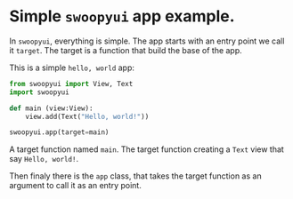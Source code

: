 # Simple `swoopyui` app example.
In `swoopyui`, everything is simple. The app starts with an entry point we call it `target`. The target is a function that build the base of the app. 

This is a simple `hello, world` app: 

```python
from swoopyui import View, Text
import swoopyui

def main (view:View):
    view.add(Text("Hello, world!"))

swoopyui.app(target=main)
```


A target function named `main`. The target function creating a `Text` view that say `Hello, world!`.

Then finaly there is the `app` class, that takes the target function as an argument to call it as an entry point.